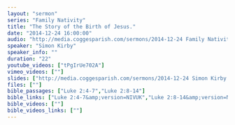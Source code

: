 ```yaml
---
layout: "sermon"
series: "Family Nativity"
title: "The Story of the Birth of Jesus."
date: "2014-12-24 16:00:00"
audio: "http://media.coggesparish.com/sermons/2014-12-24 Family Nativity, Simon Kirby.mp3"
speaker: "Simon Kirby"
speaker_info: ""
duration: "22"
youtube_videos: ["tPgIrUe702A"]
vimeo_videos: [""]
slides: ["http://media.coggesparish.com/sermons/2014-12-24 Simon Kirby.pdf"]
files: [""]
bible_passages: ["Luke 2:4-7","Luke 2:8-14"]
bible_links: ["Luke 2:4-7&amp;version=NIVUK","Luke 2:8-14&amp;version=NIVUK"]
bible_videos: [""]
bible_videos_links: [""]
---
```

